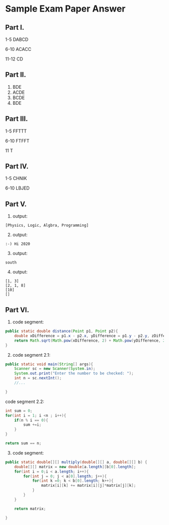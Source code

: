# Sample Exam Paper Answer

## Part I.
1-5 DABCD

6-10 ACACC

11-12 CD

## Part II.
1. BDE
2. ACDE
3. BCDE
4. BDE

## Part III.
1-5 FFTTT

6-10 FTFFT

11 T

## Part IV.
1-5 CHNIK

6-10 LBJED

## Part V.

1. output:

```
[Physics, Logic, Algbra, Programming]
```

2. output:

```
:-) Hi 2020
```

3. output:
```
south
```

4. output:
```
[1, 3]
[2, 1, 8]
[10]
[]
```

## Part VI.

1. code segment:

```java
public static double distance(Point p1, Point p2){
    double xDifference = p1.x - p2.x, yDifference = p1.y - p2.y, zDifference = p1.z - p2.z;
    return Math.sqrt(Math.pow(xDifference, 2) + Math.pow(yDifference, 2) + Math.pow(zDifference, 2));
}
```

2. code segment 2.1:

```java
public static void main(String[] args){
    Scanner sc = new Scanner(System.in);
    System.out.print("Enter the number to be checked: ");
    int n = sc.nextInt();
    //...

}
```

code segment 2.2:

```java
int sum = 0;
for(int i = 1; i <n ; i++){
    if(n % i == 0){
        sum +=i;
    }
}

return sum == n;
```

3. code segment:

```java
public static double[][] multiply(double[][] a, double[][] b) {
    double[][] matrix = new double[a.length][b[0].length];
    for(int i = 0;i < a.length; i++){
        for(int j = 0; j < a[0].length; j++){
            for(int k =0; k < b[0].length; k++){
                matrix[i][k] += matrix[i][j]*matrix[j][k];
            }
        }
    }

    return matrix;

}
```